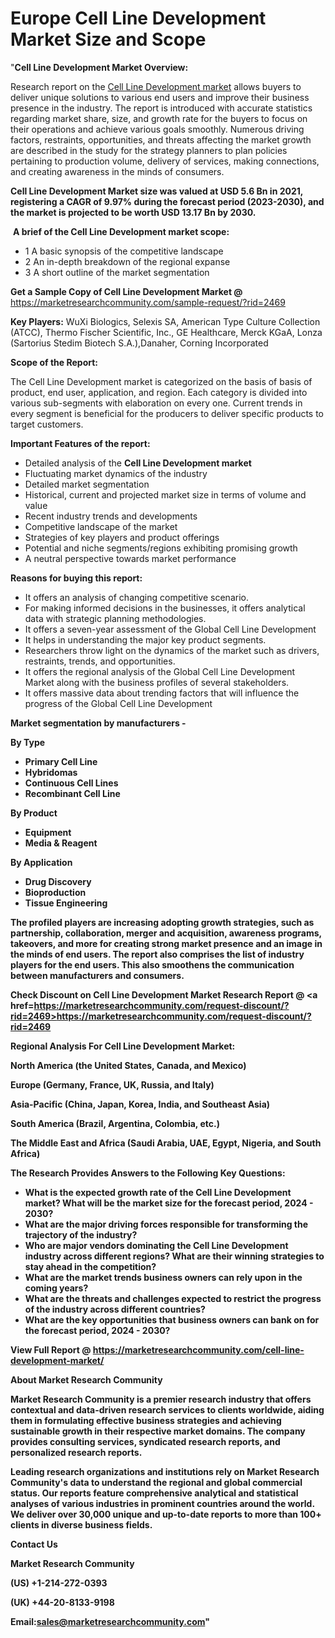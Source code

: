 # Europe Cell Line Development Market Size and Scope 
"<strong>Cell Line Development Market Overview:</strong>

Research report on the <a href=https://marketresearchcommunity.com/cell-line-development-market/>Cell Line Development market</a> allows buyers to deliver unique solutions to various end users and improve their business presence in the industry. The report is introduced with accurate statistics regarding market share, size, and growth rate for the buyers to focus on their operations and achieve various goals smoothly. Numerous driving factors, restraints, opportunities, and threats affecting the market growth are described in the study for the strategy planners to plan policies pertaining to production volume, delivery of services, making connections, and creating awareness in the minds of consumers.

<strong>Cell Line Development Market size was valued at USD 5.6 Bn in 2021, registering a CAGR of 9.97% during the forecast period (2023-2030), and the market is projected to be worth USD 13.17 Bn by 2030.</strong>

 <Strong>A brief of the Cell Line Development market scope:</Strong>
<ul>
 <li>1  A basic synopsis of the competitive landscape</li>
 <li>2  An in-depth breakdown of the regional expanse</li>
 <li>3  A short outline of the market segmentation</li>
</ul>
<strong>Get a Sample Copy of Cell Line Development Market @ </b></strong><a href=https://marketresearchcommunity.com/sample-request/?rid=2469><u>https://marketresearchcommunity.com/sample-request/?rid=2469</u></a>

<strong>Key Players:</strong> 
WuXi Biologics, Selexis SA, American Type Culture Collection (ATCC), Thermo Fischer Scientific, Inc., GE Healthcare, Merck KGaA, Lonza (Sartorius Stedim Biotech S.A.),Danaher, Corning Incorporated

<strong>Scope of the Report:</strong>

The Cell Line Development market is categorized on the basis of basis of product, end user, application, and region. Each category is divided into various sub-segments with elaboration on every one. Current trends in every segment is beneficial for the producers to deliver specific products to target customers.

<strong><b>Important Features of the report:</b></strong>
<ul>
  <li>Detailed analysis of the <strong><b>Cell Line Development </b></strong><strong><b>market</b></strong></li>
  <li>Fluctuating market dynamics of the industry</li>
  <li>Detailed market segmentation</li>
  <li>Historical, current and projected market size in terms of volume and value</li>
  <li>Recent industry trends and developments</li>
  <li>Competitive landscape of the market</li>
  <li>Strategies of key players and product offerings</li>
  <li>Potential and niche segments/regions exhibiting promising growth</li>
  <li>A neutral perspective towards market performance</li>
</ul>
<strong><b>Reasons for buying this report:</b></strong>
<ul>
  <li>It offers an analysis of changing competitive scenario.</li>
  <li>For making informed decisions in the businesses, it offers analytical data with strategic planning methodologies.</li>
  <li>It offers a seven-year assessment of the Global Cell Line Development</li>
  <li>It helps in understanding the major key product segments.</li>
  <li>Researchers throw light on the dynamics of the market such as drivers, restraints, trends, and opportunities.</li>
  <li>It offers the regional analysis of the Global Cell Line Development Market along with the business profiles of several stakeholders.</li>
  <li>It offers massive data about trending factors that will influence the progress of the Global Cell Line Development</li>
</ul>

<strong>Market segmentation by manufacturers -</strong>


<strong><strong>By Type</strong></h4>
<ul>
 	<li>Primary Cell Line</li>
 	<li>Hybridomas</li>
 	<li>Continuous Cell Lines</li>
 	<li>Recombinant Cell Line</li>
</ul>
<strong><strong>By Product</strong></h4>
<ul>
 	<li>Equipment</li>
 	<li>Media &amp; Reagent</li>
</ul>
<strong><strong>By Application</strong></h4>
<ul>
 	<li>Drug Discovery</li>
 	<li>Bioproduction</li>
 	<li>Tissue Engineering</li>
</ul>

The profiled players are increasing adopting growth strategies, such as partnership, collaboration, merger and acquisition, awareness programs, takeovers, and more for creating strong market presence and an image in the minds of end users. The report also comprises the list of industry players for the end users. This also smoothens the communication between manufacturers and consumers.

<strong><b>Check Discount on Cell Line Development Market Research Report @ </b></strong><a href=https://marketresearchcommunity.com/request-discount/?rid=2469><u>https://marketresearchcommunity.com/request-discount/?rid=2469</u></a>

<strong>Regional Analysis For Cell Line Development Market:</strong>

<strong>North America</strong> (the United States, Canada, and Mexico)

<strong>Europe</strong> (Germany, France, UK, Russia, and Italy)

<strong>Asia-Pacific</strong> (China, Japan, Korea, India, and Southeast Asia)

<strong>South America</strong> (Brazil, Argentina, Colombia, etc.)

<strong>The Middle East and Africa</strong> (Saudi Arabia, UAE, Egypt, Nigeria, and South Africa)

<strong>The Research Provides Answers to the Following Key Questions:</strong>
<ul>
 	<li>What is the expected growth rate of the Cell Line Development market? What will be the market size for the forecast period, 2024 - 2030?</li>
 	<li>What are the major driving forces responsible for transforming the trajectory of the industry?</li>
 	<li>Who are major vendors dominating the Cell Line Development industry across different regions? What are their winning strategies to stay ahead in the competition?</li>
 	<li>What are the market trends business owners can rely upon in the coming years?</li>
 	<li>What are the threats and challenges expected to restrict the progress of the industry across different countries?</li>
 	<li>What are the key opportunities that business owners can bank on for the forecast period, 2024 - 2030?</li>
</ul>

<strong>View Full Report @</strong> <a href=https://marketresearchcommunity.com/cell-line-development-market/>https://marketresearchcommunity.com/cell-line-development-market/</a>

<strong>About Market Research Community</strong>

Market Research Community is a premier research industry that offers contextual and data-driven research services to clients worldwide, aiding them in formulating effective business strategies and achieving sustainable growth in their respective market domains. The company provides consulting services, syndicated research reports, and personalized research reports.

Leading research organizations and institutions rely on Market Research Community's data to understand the regional and global commercial status. Our reports feature comprehensive analytical and statistical analyses of various industries in prominent countries around the world. We deliver over 30,000 unique and up-to-date reports to more than 100+ clients in diverse business fields.

<strong>Contact Us</strong>

<strong>Market Research Community</strong>

(US) +1-214-272-0393

(UK) +44-20-8133-9198

<strong>Email:</strong>sales@marketresearchcommunity.com"
